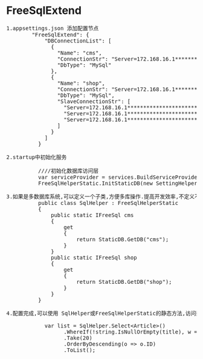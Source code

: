 # FreeSqlExtend
<pre>
1.appsettings.json 添加配置节点  
        "FreeSqlExtend": {
            "DBConnectionList": [
              {
                "Name": "cms",
                "ConnectionStr": "Server=172.168.16.1*****************************",
                "DbType": "MySql"
              },
              {
                "Name": "shop",
                "ConnectionStr": "Server=172.168.16.1*****************************",
                "DbType": "MySql",
                "SlaveConnectionStr": [
                  "Server=172.168.16.1*****************************",
                  "Server=172.168.16.1*****************************",
                  "Server=172.168.16.1*****************************"
                ]
              }
            ]
          }

2.startup中初始化服务

          ////初始化数据库访问层
          var serviceProvider = services.BuildServiceProvider();
          FreeSqlHelperStatic.InitStaticDB(new SettingHelper(serviceProvider.GetService&lt;IConfiguration&gt;())); 

3.如果是多数据库系统,可以定义一个子类,方便多库操作.提高开发效率,不定义不影响使用.
          public class SqlHelper : FreeSqlHelperStatic
          {
              public static IFreeSql cms
              {
                  get
                  {
                      return StaticDB.GetDB("cms");
                  }
              }
              public static IFreeSql shop
              {
                  get
                  {
                      return StaticDB.GetDB("shop");
                  }
              }
          }
          
4.配置完成,可以使用 SqlHelper或FreeSqlHelperStatic的静态方法,访问数据库了.

            var list = SqlHelper.Select&lt;Article&gt;()
                  .WhereIf(!string.IsNullOrEmpty(title), w => w.Title.Contains(title)) 
                  .Take(20)
                  .OrderByDescending(o => o.ID)
                  .ToList();

   
</pre>
          
